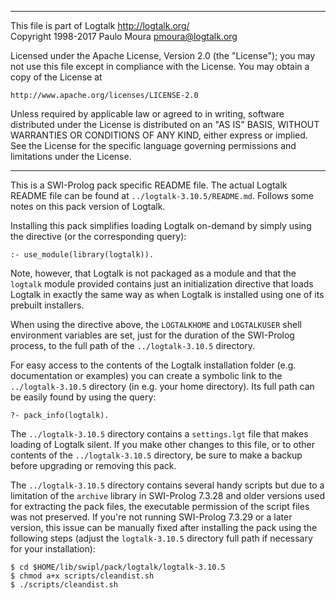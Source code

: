 ________________________________________________________________________

This file is part of Logtalk <http://logtalk.org/>  
Copyright 1998-2017 Paulo Moura <pmoura@logtalk.org>

Licensed under the Apache License, Version 2.0 (the "License");
you may not use this file except in compliance with the License.
You may obtain a copy of the License at

    http://www.apache.org/licenses/LICENSE-2.0

Unless required by applicable law or agreed to in writing, software
distributed under the License is distributed on an "AS IS" BASIS,
WITHOUT WARRANTIES OR CONDITIONS OF ANY KIND, either express or implied.
See the License for the specific language governing permissions and
limitations under the License.
________________________________________________________________________


This is a SWI-Prolog pack specific README file. The actual Logtalk
README file can be found at `../logtalk-3.10.5/README.md`. Follows
some notes on this pack version of Logtalk.

Installing this pack simplifies loading Logtalk on-demand by simply
using the directive (or the corresponding query):

	:- use_module(library(logtalk)).

Note, however, that Logtalk is not packaged as a module and that the
`logtalk` module provided contains just an initialization directive
that loads Logtalk in exactly the same way as when Logtalk is installed
using one of its prebuilt installers.

When using the directive above, the `LOGTALKHOME` and `LOGTALKUSER`
shell environment variables are set, just for the duration of the
SWI-Prolog process, to the full path of the `../logtalk-3.10.5`
directory.

For easy access to the contents of the Logtalk installation folder
(e.g. documentation or examples) you can create a symbolic link to the
`../logtalk-3.10.5` directory (in e.g. your home directory). Its full
path can be easily found by using the query:

	?- pack_info(logtalk).

The `../logtalk-3.10.5` directory contains a `settings.lgt` file that
makes loading of Logtalk silent. If you make other changes to this file,
or to other contents of the `../logtalk-3.10.5` directory, be sure to
make a backup before upgrading or removing this pack.

The `../logtalk-3.10.5` directory contains several handy scripts but due
to a limitation of the `archive` library in SWI-Prolog 7.3.28 and older
versions used for extracting the pack files, the executable permission
of the script files was not preserved. If you're not running SWI-Prolog
7.3.29 or a later version, this issue can be manually fixed after installing
the pack using the following steps (adjust the `logtalk-3.10.5` directory
full path if necessary for your installation):

	$ cd $HOME/lib/swipl/pack/logtalk/logtalk-3.10.5
	$ chmod a+x scripts/cleandist.sh
	$ ./scripts/cleandist.sh
